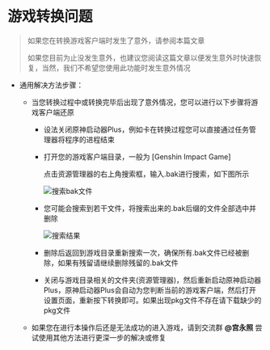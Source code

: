 

# 游戏转换问题

> 如果您在转换游戏客户端时发生了意外，请参阅本篇文章
>
> 如果您目前为止没发生意外，也建议您阅读这篇文章以便发生意外时快速恢复，当然，我们不希望您使用此功能时发生意外情况

- 通用解决方法步骤：

  - 当您转换过程中或转换完毕后出现了意外情况，您可以进行以下步骤将游戏客户端还原

    - 设法关闭原神启动器Plus，例如卡在转换过程您可以直接通过任务管理器将程序的进程结束

    - 打开您的游戏客户端目录，一般为 [Genshin Impact Game]

      点击资源管理器的右上角搜索框，输入.bak进行搜索，如下图所示

      ![搜索bak文件](https://s2.loli.net/2022/03/09/BhQIoPvWpLmHrVg.jpg)

    - 您可能会搜索到若干文件，将搜索出来的.bak后缀的文件全部选中并删除

      ![搜索结果](https://s2.loli.net/2022/03/09/YRyFbsmz41rQuIv.jpg)

    - 删除后返回到游戏目录重新搜索一次，确保所有.bak文件已经被删除，如果有残留请继续删除残留的.bak文件

    - 关闭与游戏目录相关的文件夹(资源管理器)，然后重新启动原神启动器Plus，原神启动器Plus会自动为您判断当前的游戏客户端，然后打开设置页面，重新按下转换即可。如果出现pkg文件不存在请下载缺少的pkg文件

  - 如果您在进行本操作后还是无法成功的进入游戏，请到交流群 **@宫永照** 尝试使用其他方法进行更深一步的解决或修复
